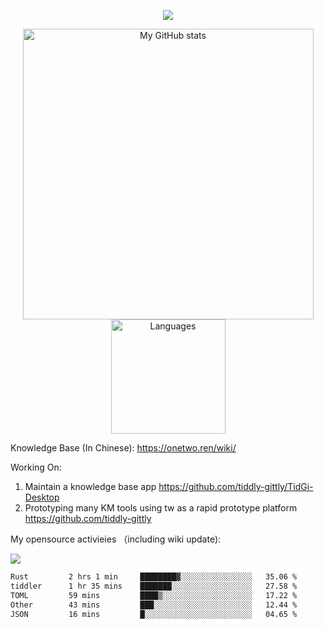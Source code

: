 <a href="https://github.com/linonetwo">
    <p align="center">
        <img src="https://github-profile-trophy.vercel.app/?username=linonetwo&column=7&theme=onedark"/>
    </p>
</a>
<a align="center" href="https://github.com/linonetwo">
  <p align="center">
    <img src="https://github-readme-stats.vercel.app/api?username=linonetwo&show_icons=true&count_private=true" alt="My GitHub stats" width="465"/>
    <img src="https://github-readme-stats.vercel.app/api/top-langs/?username=linonetwo&layout=compact&langs_count=10" alt="Languages" height="183">
  </p>
</a>

Knowledge Base (In Chinese): https://onetwo.ren/wiki/

Working On: 

1. Maintain a knowledge base app https://github.com/tiddly-gittly/TidGi-Desktop
1. Prototyping many KM tools using tw as a rapid prototype platform https://github.com/tiddly-gittly

My opensource activieies （including wiki update):

![](https://visitor-badge.glitch.me/badge?page_id=linonetwo.linonetwo)

<!--START_SECTION:waka-->

```txt
Rust         2 hrs 1 min     ████████▓░░░░░░░░░░░░░░░░   35.06 %
tiddler      1 hr 35 mins    ███████░░░░░░░░░░░░░░░░░░   27.58 %
TOML         59 mins         ████▒░░░░░░░░░░░░░░░░░░░░   17.22 %
Other        43 mins         ███░░░░░░░░░░░░░░░░░░░░░░   12.44 %
JSON         16 mins         █░░░░░░░░░░░░░░░░░░░░░░░░   04.65 %
```

<!--END_SECTION:waka-->
